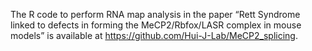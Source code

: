 The R code to perform RNA map analysis in the paper “Rett Syndrome linked to defects in forming the MeCP2/Rbfox/LASR complex in mouse models” is available at https://github.com/Hui-J-Lab/MeCP2_splicing.
